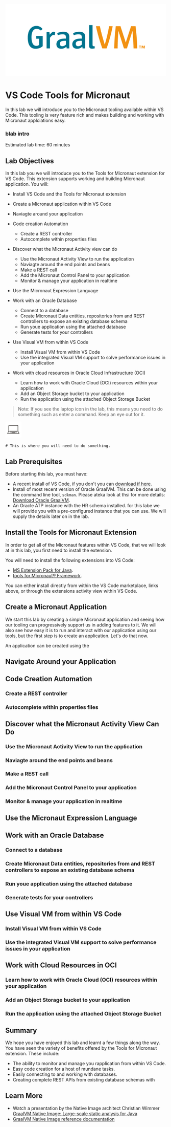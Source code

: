 <style type="text/css" scoped>
img[src*="#logo"] {with: "100px"; border: "1px dotted red";}
</style>
!["GraalVM logo"](images/GraalVM-rgb.png#logo)

# VS Code Tools for Micronaut

In this lab we will introduce you to the Micronaut tooling available within VS Code. This tooling is very feature rich and makes building and working with Micronaut applciations easy.


### blab intro


Estimated lab time: 60 minutes

## Lab Objectives

In this lab you we will introduce you to the Tools for Micronaut extension for VS Code. This extension supports working and building Micronaut application. You will:

- Install VS Code and the Tools for Micronaut extension
- Create a Micronaut application within VS Code

- Naviagte around your application

- Code creation Automation
  - Create a REST controller
  - Autocomplete within properties files

- Discover what the Micronaut Activity view can do
  - Use the Micronaut Activity View to run the application 
  - Naviagte around the end points and beans
  - Make a REST call
  - Add the Micronaut Control Panel to your application
  - Monitor & manage your application in realtime

- Use the Micronaut Expression Language

- Work with an Oracle Database
  - Connect to a database
  - Create Micronaut Data entities, repositories from and REST controllers to expose an existing database schema
  - Run youe application using the attached database
  - Generate tests for your controllers

- Use Visual VM from within VS Code
  - Install Visual VM from within VS Code
  - Use the integrated Visual VM support to solve performance issues in your application

- Work with cloud resources in Oracle Cloud Infrastructure (OCI)
  - Learn how to work with Oracle Cloud (OCI) resources within your application
  - Add an Object Storage bucket to your application
  - Run the application using the attached Object Storage Bucket

>Note: If you see the laptop icon in the lab, this means you need to do something such as enter a command. Keep an eye out for it.

![](images/RMIL_Technology_Laptop_Bark_RGB_50.png#input)
```
# This is where you will need to do something.
```

## Lab Prerequisites

Before starting this lab, you must have:

* A recent install of VS Code, if you don't you can [download if here](https://code.visualstudio.com/download).
* Install of most recent version of Oracle GraalVM. This can be done using the command line tool, `sdkman`. Please ateka  look at thsi for more details: [Download Oracle GraalVM](https://www.graalvm.org/downloads/).
* An Oracle ATP instance with the HR schema installed. for this labe we will provide you with a pre-configured instance that you can use. We will supply the details later on in the lab.

## Install the Tools for Micronaut Extension

In order to get all of the Micronaut features within VS Code, that we will look at in this lab, you first need to install the extension. 

You will need to install the following extensions into VS Code:

* [MS Extension Pack for Java](https://marketplace.visualstudio.com/items?itemName=vscjava.vscode-java-pack).
* [tools for Micronaut® Framework](https://marketplace.visualstudio.com/items?itemName=oracle-labs-graalvm.micronaut-tools).

You can either install directly from within the VS Code marketplace, links above, or through the extensions activity view within VS Code.

## Create a Micronaut Application

We start this lab by creating a simple Micronaut application and seeing how our tooling can progressively support us in adding features to it. We will also see how easy it is to run and interact with our application using our tools, but the first step is to create an application. Let's do that now.

An application can be created using the 

## Navigate Around your Application

## Code Creation Automation

### Create a REST controller

### Autocomplete within properties files

## Discover what the Micronaut Activity View Can Do

### Use the Micronaut Activity View to run the application 
### Naviagte around the end points and beans
### Make a REST call
### Add the Micronaut Control Panel to your application
### Monitor & manage your application in realtime

## Use the Micronaut Expression Language

## Work with an Oracle Database

### Connect to a database
### Create Micronaut Data entities, repositories from and REST controllers to expose an existing database schema
### Run youe application using the attached database
### Generate tests for your controllers

## Use Visual VM from within VS Code

### Install Visual VM from within VS Code
### Use the integrated Visual VM support to solve performance issues in your application

## Work with Cloud Resources in OCI

### Learn how to work with Oracle Cloud (OCI) resources within your application
### Add an Object Storage bucket to your application
### Run the application using the attached Object Storage Bucket

## Summary

We hope you have enjoyed this lab and learnt a few things along the way. You have seen the variety of benefits offered by the Tools for Micronaut extension. These include:

* The ability to monitor and manage you rapplication from within VS Code.
* Easy code creation for a host of mundane tasks.
* Easily connecting to and working with databases.
* Creating complete REST APIs from existing database schemas with 

## Learn More

- Watch a presentation by the Native Image architect Christian Wimmer [GraalVM Native Image: Large-scale static analysis for Java](https://www.youtube.com/embed/rLP-8q3Cb8M)
- [GraalVM Native Image reference documentation](https://docs.oracle.com/en/graalvm/enterprise/21/docs/reference-manual/native-image/)
